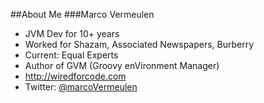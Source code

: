 ##About Me
###Marco Vermeulen

* JVM Dev for 10+ years
* Worked for Shazam, Associated Newspapers, Burberry
* Current: Equal Experts
* Author of GVM (Groovy enVironment Manager)
* http://wiredforcode.com
* Twitter: [@marcoVermeulen](http://twitter.com/marcoVermeulen)
